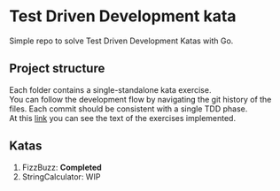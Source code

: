 # Test Driven Development kata
Simple repo to solve Test Driven Development Katas with Go.

## Project structure
Each folder contains a single-standalone kata exercise.  
You can follow the development flow by navigating the git history of the files. Each commit should be consistent with a single TDD phase.  
At this [link](https://tddmanifesto.com/exercises/) you can see the text of the exercises implemented.

## Katas
1. FizzBuzz: **Completed**
1. StringCalculator: WIP